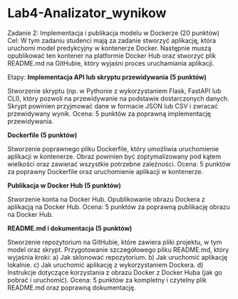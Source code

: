 # Lab4-Analizator_wynikow
Zadanie 2: Implementacja i publikacja modelu w Dockerze (20 punktów)
Cel:
W tym zadaniu studenci mają za zadanie stworzyć aplikację, która uruchomi model predykcyjny w kontenerze Docker. Następnie muszą opublikować ten kontener na platformie Docker Hub oraz stworzyć plik README.md na GitHubie, który wyjaśni proces uruchamiania aplikacji.

Etapy:
**Implementacja API lub skryptu przewidywania (5 punktów)**

Stworzenie skryptu (np. w Pythonie z wykorzystaniem Flask, FastAPI lub CLI), który pozwoli na przewidywanie na podstawie dostarczonych danych.
Skrypt powinien przyjmować dane w formacie JSON lub CSV i zwracać przewidywany wynik.
Ocena: 5 punktów za poprawną implementację przewidywania.

**Dockerfile (5 punktów)**

Stworzenie poprawnego pliku Dockerfile, który umożliwia uruchomienie aplikacji w kontenerze.
Obraz powinien być zoptymalizowany pod kątem wielkości oraz zawierać wszystkie potrzebne zależności.
Ocena: 5 punktów za poprawny Dockerfile oraz uruchomienie aplikacji w kontenerze.

**Publikacja w Docker Hub (5 punktów)**

Stworzenie konta na Docker Hub.
Opublikowanie obrazu Dockera z aplikacją na Docker Hub.
Ocena: 5 punktów za poprawną publikację obrazu na Docker Hub.

**README.md i dokumentacja (5 punktów)**

Stworzenie repozytorium na GitHubie, które zawiera pliki projektu, w tym model oraz skrypt.
Przygotowanie szczegółowego pliku README.md, który wyjaśnia kroki:
a) Jak sklonować repozytorium.
b) Jak uruchomić aplikację lokalnie.
c) Jak uruchomić aplikację z wykorzystaniem Dockera.
d) Instrukcje dotyczące korzystania z obrazu Docker z Docker Huba (jak go pobrać i uruchomić).
Ocena: 5 punktów za kompletny i czytelny plik README.md oraz poprawną dokumentację.
